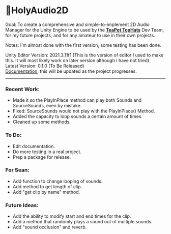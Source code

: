# 🍑HolyAudio2D
Goal: To create a comprehensive and simple-to-implement 2D Audio Manager for the Unity Engine to be used by the <a href="https://github.com/TeaPot-TopHats"><strong>TeaPot TopHats</strong></a> Dev Team, for my future projects, and for any amateur to use in their own projects.  

Notes: I'm almost done with the first version, some testing has been done.

Unity Editor Version: 2021.3.11f1 (This is the version of editor I used to make this. It will most likely work on later version although I have not tried)  
Latest Version: 0.1.0 (To Be Released)  
[Documentation](https://docs.google.com/document/d/1NnbtP8w3GX-GcGULysWSbU4jnxgUk0piskP12fAMbic/edit?usp=sharing), this will be updated as the project progresses.  

---
### Recent Work: 
- Made it so the PlayInPlace method can play both Sounds and SourceSounds, even by mistake.
- Fixed: SourceSounds would not play with the PlayInPlace() Method.
- Added the capacity to loop sounds a certain amount of times.
- Cleaned up some methods.

### To Do: 
- Edit documentation.
- Do more testing in a real project.
- Prep a package for release.

### For Sean:
- Add function to change looping of sounds.
- Add method to get length of clip.
- Add "get clip by name" method.

### Future Ideas:
- Add the ability to modify start and end times for the clip.
- Add a method that randomly plays a sound out of multiple sounds.
- Add "sound occlusion" and reverb.
